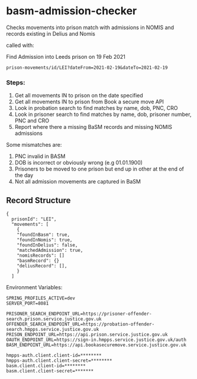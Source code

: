 # basm-admission-checker
Checks movements into prison match with admissions in NOMIS and records existing in Delius and Nomis

called with:

Find Admission into Leeds prison on 19 Feb 2021
```http request
prison-movements/id/LEI?dateFrom=2021-02-19&dateTo=2021-02-19
```

### Steps:

1. Get all movements IN to prison on the date specified
2. Get all movements IN to prison from Book a secure move API
3. Look in probation search to find matches by name, dob, PNC, CRO
4. Look in prisoner search to find matches by name, dob, prisoner number, PNC and CRO
5. Report where there a missing BaSM records and missing NOMIS admissions

Some mismatches are:
1. PNC invalid in BASM
2. DOB is incorrect or obviously wrong (e.g 01.01.1900)
3. Prisoners to be moved to one prison but end up in other at the end of the day
4. Not all admission movements are captured in BaSM

## Record Structure

```
{
  prisonId": "LEI",
  "movements": [
    {
    "foundInBasm": true,
    "foundInNomis": true,
    "foundInDelius": false,
    "matchedAdmission": true,
    "nomisRecords": []
    "basmRecord": {}
    "deliusRecord": [],
    }
  ]
```

Environment Variables:

```dotenv
SPRING_PROFILES_ACTIVE=dev
SERVER_PORT=8081

PRISONER_SEARCH_ENDPOINT_URL=https://prisoner-offender-search.prison.service.justice.gov.uk
OFFENDER_SEARCH_ENDPOINT_URL=https://probation-offender-search.hmpps.service.justice.gov.uk
PRISON_ENDPOINT_URL=https://api.prison.service.justice.gov.uk
OAUTH_ENDPOINT_URL=https://sign-in.hmpps.service.justice.gov.uk/auth
BASM_ENDPOINT_URL=https://api.bookasecuremove.service.justice.gov.uk

hmpps-auth.client.client-id=********
hmpps-auth.client.client-secret=********
basm.client.client-id=********
basm.client.client-secret=*******

```
